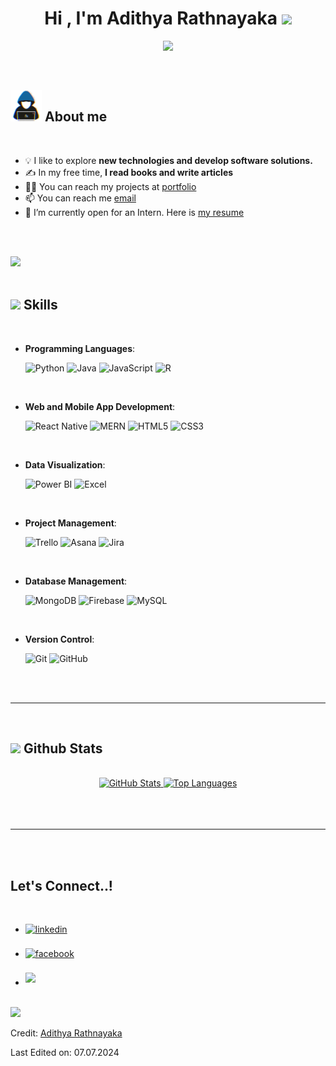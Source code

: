 
<h1 align="center"><b>Hi , I'm Adithya Rathnayaka </b><img src="https://media.giphy.com/media/hvRJCLFzcasrR4ia7z/giphy.gif" width="35"></h1>
<!--  -->
<p align="center">
  <a href="https://github.com/DenverCoder1/readme-typing-svg"><img src="https://readme-typing-svg.herokuapp.com?font=Time+New+Roman&color=cyan&size=25&center=true&vCenter=true&width=600&height=100&lines=Hello+everyone!&hearts;++,;Aspiring+Business+Analyst+and+Project+Manager,;Aspiring+Software+Engineer,;Love+to+learn+new+stuffs.."></a>
</p>

<br>

## <picture><img src = "https://github.com/0xAbdulKhalid/0xAbdulKhalid/raw/main/assets/mdImages/about_me.gif" width = 50px></picture> **About me**



<br>

- 💡 I like to explore **new technologies and develop software solutions.**
- ✍️ In my free time, **I read books and write articles**
- 👨‍💻 You can reach my projects at [portfolio](https://adithyarathnayaka.netlify.app/)
- 📫 You can reach me [email](adithyakarathnayaka@gmail.com)
- 📄 I’m currently open for an Intern. Here is [my resume](https://1drv.ms/b/s!Ajn-7vIfzySghjrsWAdTSHjmaYSW?e=MflZCz)

<br><br>

<img src="https://user-images.githubusercontent.com/73097560/115834477-dbab4500-a447-11eb-908a-139a6edaec5c.gif"><br><br>

## <img src="https://media2.giphy.com/media/QssGEmpkyEOhBCb7e1/giphy.gif?cid=ecf05e47a0n3gi1bfqntqmob8g9aid1oyj2wr3ds3mg700bl&rid=giphy.gif" width ="25"><b> Skills</b>
<br>
<p align="center">

- **Programming Languages**:
    
  ![Python](https://img.shields.io/badge/Python%20-%2314354C.svg?style=for-the-badge&logo=python&logoColor=white)
  ![Java](https://img.shields.io/badge/Java-%23ED8B00.svg?style=for-the-badge&logo=java&logoColor=white)
  ![JavaScript](https://img.shields.io/badge/JavaScript-%23F7DF1E.svg?style=for-the-badge&logo=javascript&logoColor=black)
  ![R](https://img.shields.io/badge/R%20-%23276DC3.svg?style=for-the-badge&logo=r&logoColor=white)
<br>   
    
- **Web and Mobile App Development**:

   ![React Native](https://img.shields.io/badge/React%20Native-%2361DAFB.svg?style=for-the-badge&logo=react&logoColor=black)
   ![MERN](https://img.shields.io/badge/MERN%20-%23323330.svg?style=for-the-badge&logo=mongodb&logoColor=green&logo=express&logoColor=blue&logo=react&logoColor=cyan&logo=node.js&logoColor=green)
   ![HTML5](https://img.shields.io/badge/HTML5%20-%23E34F26.svg?style=for-the-badge&logo=html5&logoColor=white)
   ![CSS3](https://img.shields.io/badge/CSS%20-%231572B6.svg?style=for-the-badge&logo=css3&logoColor=white)

<br>

- **Data Visualization**:

   ![Power BI](https://img.shields.io/badge/Power%20BI-F2C811?style=for-the-badge&logo=powerbi&logoColor=black)
   ![Excel](https://img.shields.io/badge/Excel%20-%23217346.svg?style=for-the-badge&logo=microsoftexcel&logoColor=white)
    
<br>

- **Project Management**:

   ![Trello](https://img.shields.io/badge/Trello-%23026AA7.svg?style=for-the-badge&logo=trello&logoColor=white)
   ![Asana](https://img.shields.io/badge/Asana-%23E4A8FF.svg?style=for-the-badge&logo=asana&logoColor=white)
   ![Jira](https://img.shields.io/badge/Jira-%230052CC.svg?style=for-the-badge&logo=jira&logoColor=white)
    
<br>

- **Database Management**:

   ![MongoDB](https://img.shields.io/badge/MongoDB-%2347A248.svg?style=for-the-badge&logo=mongodb&logoColor=white)
   ![Firebase](https://img.shields.io/badge/Firebase-%23FFCA28.svg?style=for-the-badge&logo=firebase&logoColor=black)
   ![MySQL](https://img.shields.io/badge/MySQL-%2300f.svg?style=for-the-badge&logo=mysql&logoColor=white)

<br>

- **Version Control**:

   ![Git](https://img.shields.io/badge/git-%23F05033.svg?style=for-the-badge&logo=git&logoColor=white)
   ![GitHub](https://img.shields.io/badge/github-%23121011.svg?style=for-the-badge&logo=github&logoColor=white)

</p>

<br>
<br>

-----

<br>


## <img src="https://media.giphy.com/media/iY8CRBdQXODJSCERIr/giphy.gif" width="35"><b> Github Stats </b>
<br>

<div align="center">
<a href="https://github.com/AdithyaRathnayaka/">
  <img src="https://github-readme-stats.vercel.app/api?username=AdithyaRathnayaka&include_all_commits=true&count_private=true&show_icons=true&line_height=20&title_color=7A7ADB&icon_color=2234AE&text_color=D3D3D3&bg_color=0,000000,130F40" width="450" alt="GitHub Stats"/>
  <img src="https://github-readme-stats.vercel.app/api/top-langs?username=AdithyaRathnayaka&show_icons=true&locale=en&layout=compact&line_height=20&title_color=7A7ADB&icon_color=2234AE&text_color=D3D3D3&bg_color=0,000000,130F40&hide=php" width="375" alt="Top Languages"/>
</a>

</div>

<br>
<br>
<br>

-----

<br>
<br>

## <b> Let's Connect..!</b>
<br>
<div align='left'>
<ul>
<li>
<a href="https://https://www.linkedin.com/in/adithyarathnayaka/" target="_blank">
<img src="https://img.shields.io/badge/linkedin-%2300acee.svg?color=405DE6&style=for-the-badge&logo=linkedin&logoColor=white" alt=linkedin style="margin-bottom: 5px;"/>
</a>
</li>

<br>

<li>
<a href="https://https://www.facebook.com/profile.php?id=100073534863746" target="_blank">
  <img src="https://img.shields.io/badge/facebook-%231877F2.svg?style=for-the-badge&logo=facebook&logoColor=white" alt="facebook" style="margin-bottom: 5px;"/>
</a>

</li>

<br>

<li>
<a href="mailto:adithyakarathnayaka@gmail.com" target="_blank">
<img src="https://img.shields.io/badge/gmail  -%23EA4335.svg?style=for-the-badge&logo=gmail&logoColor=white" t=mail style="margin-bottom: 5px;" />
</a>
</li>
</ul>
</div>

<br>
<img src="https://user-images.githubusercontent.com/73097560/115834477-dbab4500-a447-11eb-908a-139a6edaec5c.gif">
<br>

Credit: [Adithya Rathnayaka](https://github.com/AdithyaRathnayka)

Last Edited on: 07.07.2024


<br>


